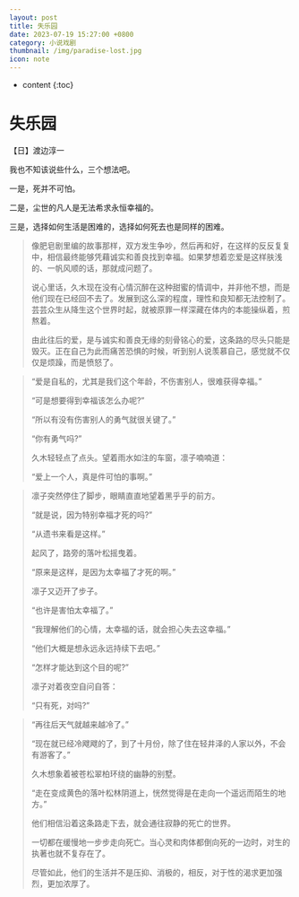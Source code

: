 ```yaml
---
layout: post
title: 失乐园
date: 2023-07-19 15:27:00 +0800
category: 小说戏剧
thumbnail: /img/paradise-lost.jpg
icon: note
---
```


* content
{:toc}

# 失乐园

【日】渡边淳一



我也不知该说些什么，三个想法吧。

一是，死并不可怕。

二是，尘世的凡人是无法希求永恒幸福的。

三是，选择如何生活是困难的，选择如何死去也是同样的困难。



>像肥皂剧里编的故事那样，双方发生争吵，然后再和好，在这样的反反复复中，相信最终能够凭藉诚实和善良找到幸福。如果梦想着恋爱是这样肤浅的、一帆风顺的话，那就成问题了。
>
>说心里话，久木现在没有心情沉醉在这种甜蜜的情调中，并非他不想，而是他们现在已经回不去了。发展到这么深的程度，理性和良知都无法控制了。芸芸众生从降生这个世界时起，就被原罪一样深藏在体内的本能操纵着，煎熬着。
>
>由此往后的爱，是与诚实和善良无缘的刻骨铭心的爱，这条路的尽头只能是毁灭。正在自己为此而痛苦恐惧的时候，听到别人说羡慕自己，感觉就不仅仅是烦躁，而是愤怒了。

>“爱是自私的，尤其是我们这个年龄，不伤害别人，很难获得幸福。”
>
>“可是想要得到幸福该怎么办呢?”
>
>“所以有没有伤害别人的勇气就很关键了。”
>
>“你有勇气吗?”
>
>久木轻轻点了点头。望着雨水如注的车窗，凛子喃喃道：
>
>“爱上一个人，真是件可怕的事啊。”

>凛子突然停住了脚步，眼睛直直地望着黑乎乎的前方。
>
>“就是说，因为特别幸福才死的吗?”
>
>“从遗书来看是这样。”
>
>起风了，路旁的落叶松摇曳着。
>
>“原来是这样，是因为太幸福了才死的啊。”
>
>凛子又迈开了步子。
>
>“也许是害怕太幸福了。”
>
>“我理解他们的心情，太幸福的话，就会担心失去这幸福。”
>
>“他们大概是想永远永远持续下去吧。”
>
>“怎样才能达到这个目的呢?”
>
>凛子对着夜空自问自答：
>
>“只有死，对吗?”

>“再往后天气就越来越冷了。”
>
>“现在就已经冷飕飕的了，到了十月份，除了住在轻井泽的人家以外，不会有游客了。”
>
>久木想象着被苍松翠柏环绕的幽静的别墅。
>
>“走在变成黄色的落叶松林阴道上，恍然觉得是在走向一个遥远而陌生的地方。”
>
>他们相信沿着这条路走下去，就会通往寂静的死亡的世界。
>
>一切都在缓慢地一步步走向死亡。当心灵和肉体都倒向死的一边时，对生的执著也就不复存在了。
>
>尽管如此，他们的生活并不是压抑、消极的，相反，对于性的渴求更加强烈，更加浓厚了。